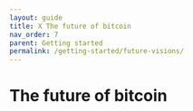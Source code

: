 ```yaml
---
layout: guide
title: X The future of bitcoin
nav_order: 7
parent: Getting started
permalink: /getting-started/future-visions/
---
```


# The future of bitcoin